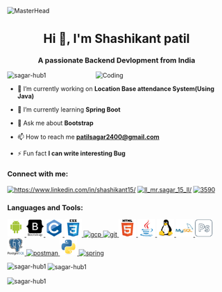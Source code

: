 ![MasterHead](https://media.licdn.com/dms/image/D4D16AQHUjzTLRIb_TQ/profile-displaybackgroundimage-shrink_350_1400/0/1688534059632?e=1714003200&v=beta&t=2i1FXobTx3dySP02aqxbgXsehGqWvvrzy5MTcV_SEGc)
<h1 align="center">Hi 👋, I'm Shashikant patil</h1>
<h3 align="center">A passionate Backend Devlopment from India</h3>
<img align="right" alt="Coding" width="300" src="https://lh3.googleusercontent.com/a/ACg8ocKK5ClbU9LorXch29wlJl_OJSCussyyBdRn1A3CoYntcmo=s360-c-no">
<p align="left"> <img src="https://komarev.com/ghpvc/?username=sagar-hub1&label=Profile%20views&color=0e75b6&style=flat" alt="sagar-hub1" /> </p>

- 🔭 I’m currently working on **Location Base attendance System(Using Java)**

- 🌱 I’m currently learning **Spring Boot**

- 💬 Ask me about **Bootstrap**

- 📫 How to reach me **patilsagar2400@gmail.com**

- ⚡ Fun fact **I can write interesting Bug**

<h3 align="left">Connect with me:</h3>
<p align="left">
<a href="https://linkedin.com/in/https://www.linkedin.com/in/shashikant15/" target="blank"><img align="center" src="https://raw.githubusercontent.com/rahuldkjain/github-profile-readme-generator/master/src/images/icons/Social/linked-in-alt.svg" alt="https://www.linkedin.com/in/shashikant15/" height="30" width="40" /></a>
<a href="https://instagram.com/ll_mr.sagar_15_ll/" target="blank"><img align="center" src="https://raw.githubusercontent.com/rahuldkjain/github-profile-readme-generator/master/src/images/icons/Social/instagram.svg" alt="ll_mr.sagar_15_ll/" height="30" width="40" /></a>
<a href="https://discord.gg/3590" target="blank"><img align="center" src="https://raw.githubusercontent.com/rahuldkjain/github-profile-readme-generator/master/src/images/icons/Social/discord.svg" alt="3590" height="30" width="40" /></a>
</p>



<h3 align="left">Languages and Tools:</h3>
<p align="left"> <a href="https://developer.android.com" target="_blank" rel="noreferrer"> <img src="https://raw.githubusercontent.com/devicons/devicon/master/icons/android/android-original-wordmark.svg" alt="android" width="40" height="40"/> </a> <a href="https://getbootstrap.com" target="_blank" rel="noreferrer"> <img src="https://raw.githubusercontent.com/devicons/devicon/master/icons/bootstrap/bootstrap-plain-wordmark.svg" alt="bootstrap" width="40" height="40"/> </a> <a href="https://www.cprogramming.com/" target="_blank" rel="noreferrer"> <img src="https://raw.githubusercontent.com/devicons/devicon/master/icons/c/c-original.svg" alt="c" width="40" height="40"/> </a> <a href="https://www.w3schools.com/css/" target="_blank" rel="noreferrer"> <img src="https://raw.githubusercontent.com/devicons/devicon/master/icons/css3/css3-original-wordmark.svg" alt="css3" width="40" height="40"/> </a> <a href="https://cloud.google.com" target="_blank" rel="noreferrer"> <img src="https://www.vectorlogo.zone/logos/google_cloud/google_cloud-icon.svg" alt="gcp" width="40" height="40"/> </a> <a href="https://git-scm.com/" target="_blank" rel="noreferrer"> <img src="https://www.vectorlogo.zone/logos/git-scm/git-scm-icon.svg" alt="git" width="40" height="40"/> </a> <a href="https://www.w3.org/html/" target="_blank" rel="noreferrer"> <img src="https://raw.githubusercontent.com/devicons/devicon/master/icons/html5/html5-original-wordmark.svg" alt="html5" width="40" height="40"/> </a> <a href="https://www.java.com" target="_blank" rel="noreferrer"> <img src="https://raw.githubusercontent.com/devicons/devicon/master/icons/java/java-original.svg" alt="java" width="40" height="40"/> </a> <a href="https://www.linux.org/" target="_blank" rel="noreferrer"> <img src="https://raw.githubusercontent.com/devicons/devicon/master/icons/linux/linux-original.svg" alt="linux" width="40" height="40"/> </a> <a href="https://www.mysql.com/" target="_blank" rel="noreferrer"> <img src="https://raw.githubusercontent.com/devicons/devicon/master/icons/mysql/mysql-original-wordmark.svg" alt="mysql" width="40" height="40"/> </a> <a href="https://www.photoshop.com/en" target="_blank" rel="noreferrer"> <img src="https://raw.githubusercontent.com/devicons/devicon/master/icons/photoshop/photoshop-line.svg" alt="photoshop" width="40" height="40"/> </a> <a href="https://www.postgresql.org" target="_blank" rel="noreferrer"> <img src="https://raw.githubusercontent.com/devicons/devicon/master/icons/postgresql/postgresql-original-wordmark.svg" alt="postgresql" width="40" height="40"/> </a> <a href="https://postman.com" target="_blank" rel="noreferrer"> <img src="https://www.vectorlogo.zone/logos/getpostman/getpostman-icon.svg" alt="postman" width="40" height="40"/> </a> <a href="https://www.python.org" target="_blank" rel="noreferrer"> <img src="https://raw.githubusercontent.com/devicons/devicon/master/icons/python/python-original.svg" alt="python" width="40" height="40"/> </a> <a href="https://spring.io/" target="_blank" rel="noreferrer"> <img src="https://www.vectorlogo.zone/logos/springio/springio-icon.svg" alt="spring" width="40" height="40"/> </a> </p>

<p><img align="left" src="https://github-readme-stats.vercel.app/api/top-langs?username=sagar-hub1&show_icons=true&locale=en&layout=compact" alt="sagar-hub1" /></p>

<p>&nbsp;<img align="center" src="https://github-readme-stats.vercel.app/api?username=sagar-hub1&show_icons=true&locale=en" alt="sagar-hub1" /></p>

<p><img align="center" src="https://github-readme-streak-stats.herokuapp.com/?user=sagar-hub1&" alt="sagar-hub1" /></p>
